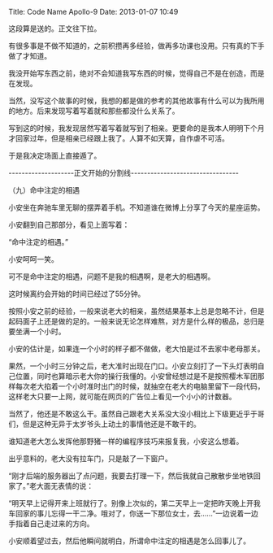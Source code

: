 Title: Code Name Apollo-9
Date: 2013-01-07 10:49 

这段算是送的。正文往下拉。

有很多事是不做不知道的，之前积攒再多经验，做再多功课也没用。只有真的下手做了才知道。

我没开始写东西之前，绝对不会知道我写东西的时候，觉得自己不是在创造，而是在发现。

当然，没写这个故事的时候，我想的都是做的参考的其他故事有什么可以为我所用的地方。后来发现写着写着就和那些都没什么关系了。

写到这的时候，我发现居然写着写着就写到了相亲。更要命的是我本人明明下个月才回家过年，但是相亲已经跟上我了。人算不如天算，自作虐不可活。

于是我决定场面上直接遁了。

--------------------正文开始的分割线---------------------------------

（九）命中注定的相遇

小安坐在奔驰车里无聊的摆弄着手机。不知道谁在微博上分享了今天的星座运势。

小安翻到自己那部分，看见上面写着：

“命中注定的相遇。”

小安呵呵一笑。

可不是命中注定的相遇，问题不是我的相遇啊，是老大的相遇啊。

这时候离约会开始的时间已经过了55分钟。

按照小安之前的经验，一般来说老大的相亲，虽然结果基本上总是忽略不计，但是起码面子上还是做的足的。一般来说无论怎样难熬，对方是什么样的极品，总归是要坐满一个小时。

小安的估计是，如果连一个小时的样子都不做做，老大怕是过不去家中老母那关。

果然，一个小时三分钟之后，老大准时出现在门口。小安立刻打了一下头灯表明自己位置，同时也算暗示老大你的操行我懂的。小安曾经想过是不是按照樱木军团那样每次老大掐着一个小时准时出门的时候，就抽空在老大的电脑里留下一段代码，这样老大只要一上网，就可能在网页的广告位上看见一个小小的计数器。

当然了，他还是不敢这么干。虽然自己跟老大关系没大没小相比上下级更近乎于哥们，但是这种无异于太岁爷头上动土的事情他还是不敢干的。

谁知道老大怎么发挥他那野猪一样的编程序技巧来报复我，小安这么想着。


出乎意料的，老大没有拉车门，只是敲了一下窗户。

“刚才后端的服务器出了点问题，我要去打理一下，然后我就自己散散步坐地铁回家了。”老大面无表情的说：

“明天早上记得开来上班就行了。别像上次似的，第二天早上一定把昨天晚上开我车回家的事儿忘得一干二净。哦对了，你送一下那位女士，去……”一边说着一边手指着自己走过来的方向。

小安顺着望过去，然后他瞬间就明白，所谓命中注定的相遇是怎么回事儿了。



